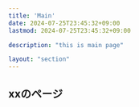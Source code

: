 ```yaml
---
title: 'Main'
date: 2024-07-25T23:45:32+09:00
lastmod: 2024-07-25T23:45:32+09:00

description: "this is main page"

layout: "section"
---
```

## xxのページ